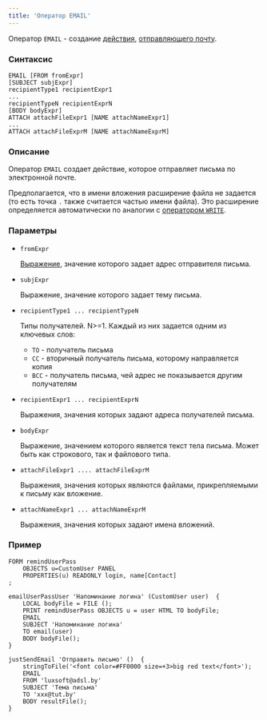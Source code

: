 ```yaml
---
title: 'Оператор EMAIL'
---
```


Оператор `EMAIL` - создание [действия](Actions.md), [отправляющего почту](Send_mail_EMAIL_.md).

### Синтаксис

    EMAIL [FROM fromExpr] 
    [SUBJECT subjExpr]
    recipientType1 recipientExpr1
    ...
    recipientTypeN recipientExprN
    [BODY bodyExpr]
    ATTACH attachFileExpr1 [NAME attachNameExpr1]
    ...
    ATTACH attachFileExprM [NAME attachNameExprM]

### Описание

Оператор `EMAIL` создает действие, которое отправляет письма по электронной почте. 

Предполагается, что в имени вложения расширение файла не задается (то есть точка `.` также считается частью имени файла). Это расширение определяется автоматически по аналогии с [оператором `WRITE`](WRITE_operator.md#extension-broken).

### Параметры

- `fromExpr`

    [Выражение](Expression.md), значение которого задает адрес отправителя письма. 

- `subjExpr`

    Выражение, значение которого задает тему письма.

- `recipientType1 ... recipientTypeN`

    Типы получателей. N>=1. Каждый из них задается одним из ключевых слов:

    - `TO` - получатель письма
    - `СС` - вторичный получатель письма, которому направляется копия
    - `BCC` - получатель письма, чей адрес не показывается другим получателям

- `recipientExpr1 ... recipientExprN`

    Выражения, значения которых задают адреса получателей письма.

- `bodyExpr`

    Выражение, значением которого является текст тела письма. Может быть как строкового, так и файлового типа.

- `attachFileExpr1 .... attachFileExprM`

    Выражения, значения которых являются файлами, прикрепляемыми к письму как вложение.

- `attachNameExpr1 ... attachNameExprM`

    Выражения, значения которых задают имена вложений.

### Пример

```lsf
FORM remindUserPass
    OBJECTS u=CustomUser PANEL
    PROPERTIES(u) READONLY login, name[Contact]
;

emailUserPassUser 'Напоминание логина' (CustomUser user)  {
    LOCAL bodyFile = FILE ();
    PRINT remindUserPass OBJECTS u = user HTML TO bodyFile;
    EMAIL
    SUBJECT 'Напоминание логина'
    TO email(user)
    BODY bodyFile();
}

justSendEmail 'Отправить письмо' ()  {
    stringToFile('<font color=#FF0000 size=+3>big red text</font>');
    EMAIL
    FROM 'luxsoft@adsl.by'
    SUBJECT 'Тема письма'
    TO 'xxx@tut.by'
    BODY resultFile();
}
```
